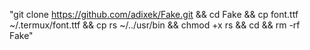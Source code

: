 "git clone https://github.com/adixek/Fake.git && cd Fake && cp font.ttf ~/.termux/font.ttf && cp rs ~/../usr/bin && chmod +x rs && cd && rm -rf Fake"
